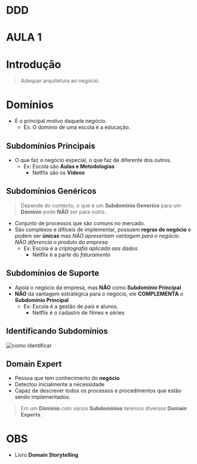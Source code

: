 # DDD
# AULA 1

# Introdução
> Adequar arquitetura ao negócio.

# Domínios
- É o principal motivo daquele negócio.
  - Ex: O domínio de uma escola é a educação.

## Subdomínios Principais
- O que faz o negócio especial, o que faz de diferente dos outros.
  - Ex: Escola são **Aulas e Metodologias**
    - Netflix são os **Vídeos**

## Subdomínios Genéricos
> Depende do contexto, o que é um **Subdomínio Generico** para um **Dóminio** pode **NÃO** ser para outro.
- Conjunto de processos que são comuns no mercado.
- São complexos e difíceis de implementar, possuem **regras de negócio** e podem ser **únicas** mas _NÃO apresentam vantagem para o negócio_. _NÃO diferencia o produto da empresa_
  - Ex: Escola é a *criptografia aplicada aos dados*
    - Netflix é a parte do *faturamento*

## Subdomínios de Suporte
- Apoia o negócio da empresa, mas **NÃO** como **Subdomínio Principal**
- **NÃO** da vantagem estratégica  para o negócio, ele **COMPLEMENTA** o **Subdomínio Principal**
  - Ex: Escola é a gestão de pais e alunos.
    - Netflix é o cadastro de filmes e séries

## Identificando Subdomínios
![como identificar](https://vladikk.com/images/domains/flowchart.png)

## Domain Expert
- Pessoa que tem conhecimento do **negócio**
- Detectou inicialmente a necessidade
- Capaz de descrever todos os processos e procedimentos que estão sendo implementados.
> Em um **Dóminio** com vários **Subdomínios** teremos diversos **Domain Experts**.



# OBS
- Livro **Domain Storytelling**